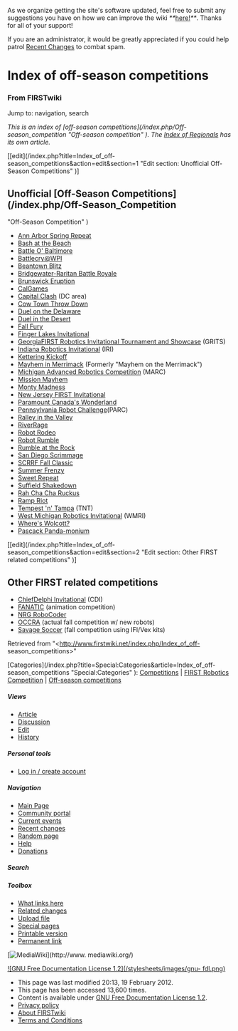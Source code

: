 As we organize getting the site's software updated, feel free to submit any
suggestions you have on how we can improve the wiki
_**_[here!](/index.php/User:Hallry/Suggestions "User:Hallry/Suggestions"
)_**_. Thanks for all of your support!

If you are an administrator, it would be greatly appreciated if you could help
patrol [Recent Changes](/index.php/Special:Recentchanges
"Special:Recentchanges" ) to combat spam.

# Index of off-season competitions

### From FIRSTwiki

Jump to: navigation, search

_This is an index of [off-season competitions](/index.php/Off-
season_competition "Off-season competition" ). The [Index of
Regionals](/index.php/Index_of_Regionals "Index of Regionals" ) has its own
article._

[[edit](/index.php?title=Index_of_off-
season_competitions&action=edit&section=1 "Edit section: Unofficial Off-Season
Competitions" )]

##  Unofficial [Off-Season Competitions](/index.php/Off-Season_Competition
"Off-Season Competition" )

  * [Ann Arbor Spring Repeat](/index.php?title=Ann_Arbor_Spring_Repeat&action=edit "Ann Arbor Spring Repeat" )
  * [Bash at the Beach](/index.php/Bash_at_the_Beach "Bash at the Beach" )
  * [Battle O' Baltimore](/index.php/Battle_O%27_Baltimore "Battle O' Baltimore" )
  * [Battlecry@WPI](/index.php/Battlecry "Battlecry" )
  * [Beantown Blitz](/index.php/Beantown_Blitz "Beantown Blitz" )
  * [Bridgewater-Raritan Battle Royale](/index.php?title=Bridgewater-Raritan_Battle_Royale&action=edit "Bridgewater-Raritan Battle Royale" )
  * [Brunswick Eruption](/index.php/Brunswick_Eruption "Brunswick Eruption" )
  * [CalGames](/index.php/CalGames "CalGames" )
  * [Capital Clash](/index.php?title=Capital_Clash&action=edit "Capital Clash" ) (DC area) 
  * [Cow Town Throw Down](/index.php/Cow_Town_Throw_Down "Cow Town Throw Down" )
  * [Duel on the Delaware](/index.php?title=Duel_on_the_Delaware&action=edit "Duel on the Delaware" )
  * [Duel in the Desert](/index.php/Duel_in_the_Desert "Duel in the Desert" )
  * [Fall Fury](/index.php?title=Fall_Fury&action=edit "Fall Fury" )
  * [Finger Lakes Invitational](/index.php/Finger_Lakes_Invitational "Finger Lakes Invitational" )
  * [GeorgiaFIRST Robotics Invitational Tournament and Showcase](/index.php?title=GeorgiaFIRST_Robotics_Invitational_Tournament_and_Showcase&action=edit "GeorgiaFIRST Robotics Invitational Tournament and Showcase" ) (GRITS) 
  * [Indiana Robotics Invitational](/index.php/Indiana_Robotics_Invitational "Indiana Robotics Invitational" ) (IRI) 
  * [Kettering Kickoff](/index.php/Kettering_Kickoff "Kettering Kickoff" )
  * [Mayhem in Merrimack](/index.php/Mayhem_in_Merrimack "Mayhem in Merrimack" ) (Formerly "Mayhem on the Merrimack") 
  * [Michigan Advanced Robotics Competition](/index.php/Michigan_Advanced_Robotics_Competition "Michigan Advanced Robotics Competition" ) (MARC) 
  * [Mission Mayhem](/index.php?title=Mission_Mayhem&action=edit "Mission Mayhem" )
  * [Monty Madness](/index.php/Monty_Madness "Monty Madness" )
  * [New Jersey FIRST Invitational](/index.php?title=New_Jersey_FIRST_Invitational&action=edit "New Jersey FIRST Invitational" )
  * [Paramount Canada's Wonderland](/index.php/Paramount_Canada%27s_Wonderland "Paramount Canada's Wonderland" )
  * [Pennsylvania Robot Challenge](/index.php?title=Pennsylvania_Robot_Challenge&action=edit "Pennsylvania Robot Challenge" )(PARC) 
  * [Ralley in the Valley](/index.php?title=Ralley_in_the_Valley&action=edit "Ralley in the Valley" )
  * [RiverRage](/index.php/RiverRage "RiverRage" )
  * [Robot Rodeo](/index.php?title=Robot_Rodeo&action=edit "Robot Rodeo" )
  * [Robot Rumble](/index.php/Robot_Rumble "Robot Rumble" )
  * [Rumble at the Rock](/index.php/Rumble_at_the_Rock "Rumble at the Rock" )
  * [San Diego Scrimmage](/index.php/San_Diego_Scrimmage "San Diego Scrimmage" )
  * [SCRRF Fall Classic](/index.php?title=SCRRF_Fall_Classic&action=edit "SCRRF Fall Classic" )
  * [Summer Frenzy](/index.php?title=Summer_Frenzy&action=edit "Summer Frenzy" )
  * [Sweet Repeat](/index.php?title=Sweet_Repeat&action=edit "Sweet Repeat" )
  * [Suffield Shakedown](/index.php?title=Suffield_Shakedown&action=edit "Suffield Shakedown" )
  * [Rah Cha Cha Ruckus](/index.php/Rah_Cha_Cha_Ruckus "Rah Cha Cha Ruckus" )
  * [Ramp Riot](/index.php/Ramp_Riot "Ramp Riot" )
  * [Tempest 'n' Tampa](/index.php/Tempest_%27n%27_Tampa "Tempest 'n' Tampa" ) (TNT) 
  * [West Michigan Robotics Invitational](/index.php/West_Michigan_Robotics_Invitational "West Michigan Robotics Invitational" ) (WMRI) 
  * [Where's Wolcott?](/index.php/Where%27s_Wolcott%3F "Where's Wolcott?" )
  * [Pascack Panda-monium](/index.php/Pascack_Panda-monium "Pascack Panda-monium" )

[[edit](/index.php?title=Index_of_off-
season_competitions&action=edit&section=2 "Edit section: Other FIRST related
competitions" )]

## Other FIRST related competitions

  * [ChiefDelphi Invitational](/index.php?title=ChiefDelphi_Invitational&action=edit "ChiefDelphi Invitational" ) (CDI) 
  * [FANATIC](/index.php?title=FANATIC&action=edit "FANATIC" ) (animation competition) 
  * [NRG RoboCoder](/index.php?title=NRG_RoboCoder&action=edit "NRG RoboCoder" )
  * [OCCRA](/index.php/OCCRA "OCCRA" ) (actual fall competition w/ new robots) 
  * [Savage Soccer](/index.php/Savage_Soccer "Savage Soccer" ) (fall competition using IFI/Vex kits) 

Retrieved from "<http://www.firstwiki.net/index.php/Index_of_off-
season_competitions>"

[Categories](/index.php?title=Special:Categories&article=Index_of_off-
season_competitions "Special:Categories" ):
[Competitions](/index.php/Category:Competitions "Category:Competitions" ) |
[FIRST Robotics Competition](/index.php/Category:FIRST_Robotics_Competition
"Category:FIRST Robotics Competition" ) | [Off-season
competitions](/index.php/Category:Off-season_competitions "Category:Off-season
competitions" )

##### Views

  * [Article](/index.php/Index_of_off-season_competitions)
  * [Discussion](/index.php/Talk:Index_of_off-season_competitions)
  * [Edit](/index.php?title=Index_of_off-season_competitions&action=edit)
  * [History](/index.php?title=Index_of_off-season_competitions&action=history)

##### Personal tools

  * [Log in / create account](/index.php?title=Special:Userlogin&returnto=Index_of_off-season_competitions)

[](/index.php/Main_Page "Main Page" )

##### Navigation

  * [Main Page](/index.php/Main_Page)
  * [Community portal](/index.php/FIRSTwiki:Community_portal)
  * [Current events](/index.php/Current_events)
  * [Recent changes](/index.php/Special:Recentchanges)
  * [Random page](/index.php/Special:Random)
  * [Help](/index.php/FIRSTwiki:Help)
  * [Donations](/index.php/FIRSTwiki:Site_support)

##### Search



##### Toolbox

  * [What links here](/index.php/Special:Whatlinkshere/Index_of_off-season_competitions)
  * [Related changes](/index.php/Special:Recentchangeslinked/Index_of_off-season_competitions)
  * [Upload file](/index.php/Special:Upload)
  * [Special pages](/index.php/Special:Specialpages)
  * [Printable version](/index.php?title=Index_of_off-season_competitions&printable=yes)
  * [Permanent link](/index.php?title=Index_of_off-season_competitions&oldid=91001)

[![MediaWiki](/skins/common/images/poweredby_mediawiki_88x31.png)](http://www.
mediawiki.org/)

[![GNU Free Documentation License 1.2](/stylesheets/images/gnu-
fdl.png)](http://www.gnu.org/copyleft/fdl.html)

  * This page was last modified 20:13, 19 February 2012.
  * This page has been accessed 13,600 times.
  * Content is available under [GNU Free Documentation License 1.2](http://www.gnu.org/copyleft/fdl.html "http://www.gnu.org/copyleft/fdl.html" ).
  * [Privacy policy](/index.php/FIRSTwiki:Privacy_policy "FIRSTwiki:Privacy policy" )
  * [About FIRSTwiki](/index.php/FIRSTwiki:About "FIRSTwiki:About" )
  * [Terms and Conditions](/index.php/FIRSTwiki:Terms_and_conditions "FIRSTwiki:Terms and conditions" )

